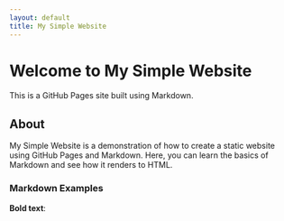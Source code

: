 ```yaml
---
layout: default
title: My Simple Website
---
```


# Welcome to My Simple Website

This is a GitHub Pages site built using Markdown.

## About

My Simple Website is a demonstration of how to create a static website using GitHub Pages and Markdown. Here, you can learn the basics of Markdown and see how it renders to HTML.

### Markdown Examples

**Bold text**:
